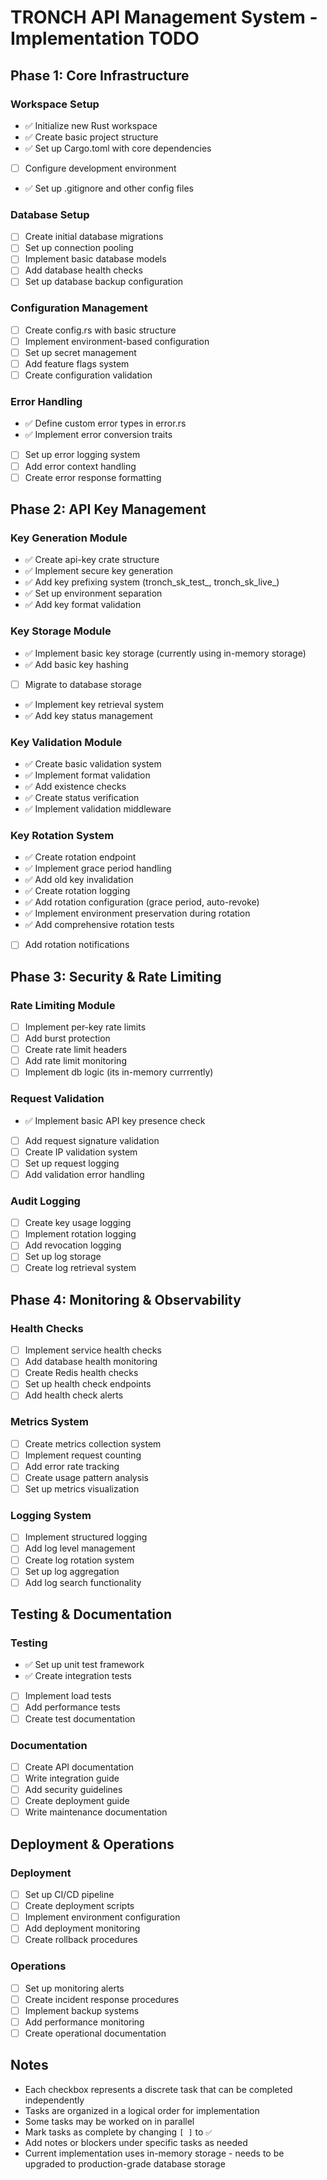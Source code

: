 # TRONCH API Management System - Implementation TODO

## Phase 1: Core Infrastructure

### Workspace Setup
- ✅ Initialize new Rust workspace
- ✅ Create basic project structure
- ✅ Set up Cargo.toml with core dependencies
- [ ] Configure development environment
- ✅ Set up .gitignore and other config files

### Database Setup
- [ ] Create initial database migrations
- [ ] Set up connection pooling
- [ ] Implement basic database models
- [ ] Add database health checks
- [ ] Set up database backup configuration

### Configuration Management
- [ ] Create config.rs with basic structure
- [ ] Implement environment-based configuration
- [ ] Set up secret management
- [ ] Add feature flags system
- [ ] Create configuration validation

### Error Handling
- ✅ Define custom error types in error.rs
- ✅ Implement error conversion traits
- [ ] Set up error logging system
- [ ] Add error context handling
- [ ] Create error response formatting

## Phase 2: API Key Management

### Key Generation Module
- ✅ Create api-key crate structure
- ✅ Implement secure key generation
- ✅ Add key prefixing system (tronch_sk_test_, tronch_sk_live_)
- ✅ Set up environment separation
- ✅ Add key format validation

### Key Storage Module
- ✅ Implement basic key storage (currently using in-memory storage)
- ✅ Add basic key hashing
- [ ] Migrate to database storage
- ✅ Implement key retrieval system
- ✅ Add key status management

### Key Validation Module
- ✅ Create basic validation system
- ✅ Implement format validation
- ✅ Add existence checks
- ✅ Create status verification
- ✅ Implement validation middleware

### Key Rotation System
- ✅ Create rotation endpoint
- ✅ Implement grace period handling
- ✅ Add old key invalidation
- ✅ Create rotation logging
- ✅ Add rotation configuration (grace period, auto-revoke)
- ✅ Implement environment preservation during rotation
- ✅ Add comprehensive rotation tests
- [ ] Add rotation notifications

## Phase 3: Security & Rate Limiting

### Rate Limiting Module
- [ ] Implement per-key rate limits
- [ ] Add burst protection
- [ ] Create rate limit headers
- [ ] Add rate limit monitoring
- [ ] Implement db logic (its in-memory currrently)

### Request Validation
- ✅ Implement basic API key presence check
- [ ] Add request signature validation
- [ ] Create IP validation system
- [ ] Set up request logging
- [ ] Add validation error handling

### Audit Logging
- [ ] Create key usage logging
- [ ] Implement rotation logging
- [ ] Add revocation logging
- [ ] Set up log storage
- [ ] Create log retrieval system

## Phase 4: Monitoring & Observability

### Health Checks
- [ ] Implement service health checks
- [ ] Add database health monitoring
- [ ] Create Redis health checks
- [ ] Set up health check endpoints
- [ ] Add health check alerts

### Metrics System
- [ ] Create metrics collection system
- [ ] Implement request counting
- [ ] Add error rate tracking
- [ ] Create usage pattern analysis
- [ ] Set up metrics visualization

### Logging System
- [ ] Implement structured logging
- [ ] Add log level management
- [ ] Create log rotation system
- [ ] Set up log aggregation
- [ ] Add log search functionality

## Testing & Documentation

### Testing
- ✅ Set up unit test framework
- ✅ Create integration tests
- [ ] Implement load tests
- [ ] Add performance tests
- [ ] Create test documentation

### Documentation
- [ ] Create API documentation
- [ ] Write integration guide
- [ ] Add security guidelines
- [ ] Create deployment guide
- [ ] Write maintenance documentation

## Deployment & Operations

### Deployment
- [ ] Set up CI/CD pipeline
- [ ] Create deployment scripts
- [ ] Implement environment configuration
- [ ] Add deployment monitoring
- [ ] Create rollback procedures

### Operations
- [ ] Set up monitoring alerts
- [ ] Create incident response procedures
- [ ] Implement backup systems
- [ ] Add performance monitoring
- [ ] Create operational documentation

## Notes
- Each checkbox represents a discrete task that can be completed independently
- Tasks are organized in a logical order for implementation
- Some tasks may be worked on in parallel
- Mark tasks as complete by changing `[ ]` to `✅`
- Add notes or blockers under specific tasks as needed
- Current implementation uses in-memory storage - needs to be upgraded to production-grade database storage 